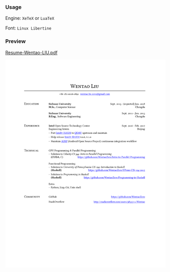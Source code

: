 ### Usage
Engine: `XeTeX` or `LuaTeX`

Font: `Linux Libertine`

### Preview
[Resume-Wentao-LIU.pdf](https://github.com/WentaoZero/Resume/blob/master/Resume-Wentao-LIU.pdf)

![Preview](Resume-Wentao-LIU.png)
